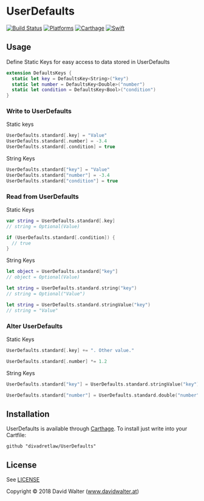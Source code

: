 # UserDefaults

[![Build Status](https://travis-ci.org/divadretlaw/UserDefaults.svg?style=flat)](https://travis-ci.org/divadretlaw/UserDefaults)
[![Platforms](https://img.shields.io/badge/Platforms-iOS%20|%20macOS%20|%20watchOS%20|%20tvOS-blue.svg?style=flat)](https://github.com/divadretlaw/UserDefaults)
[![Carthage](https://img.shields.io/badge/Carthage-compatible-4BC51D.svg?style=flat)](https://github.com/Carthage/Carthage)
[![Swift](https://img.shields.io/badge/swift-4.0-orange.svg?style=flat)](https://swift.org)

## Usage

Define Static Keys for easy access to data stored in UserDefaults

```swift
extension DefaultsKeys {
  static let key = DefaultsKey<String>("key")
  static let number = DefaultsKey<Double>("number")
  static let condition = DefaultsKey<Bool>("condition")
}
```

### Write to UserDefaults

Static keys

```swift
UserDefaults.standard[.key] = "Value"
UserDefaults.standard[.number] = -3.4
UserDefaults.standard[.condition] = true
```

String Keys

```swift
UserDefaults.standard["key"] = "Value"
UserDefaults.standard["number"] = -3.4
UserDefaults.standard["condition"] = true
```

### Read from UserDefaults

Static Keys

```swift
var string = UserDefaults.standard[.key]
// string = Optional(Value)

if (UserDefaults.standard[.condition]) {
  // true
}
```

String Keys

```swift
let object = UserDefaults.standard["key"]
// object = Optional(Value)

let string = UserDefaults.standard.string("key")
// string = Optional("Value")

let string = UserDefaults.standard.stringValue("key")
// string = "Value"
```

### Alter UserDefaults

Static Keys

```swift
UserDefaults.standard[.key] += ". Other value."

UserDefaults.standard[.number] *= 1.2
```

String Keys

```swift
UserDefaults.standard["key"] = UserDefaults.standard.stringValue("key") + ". Other value."

UserDefaults.standard["number"] = UserDefaults.standard.double("number") * 1.2
```

## Installation

UserDefaults is available through [Carthage](https://github.com/Carthage/Carthage). To install just write into your Cartfile:
 
```
github "divadretlaw/UserDefaults"
```


## License

See [LICENSE](LICENSE)

Copyright © 2018 David Walter \(www.davidwalter.at)
